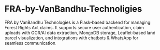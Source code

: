# FRA-by-VanBandhu-Technoligies
FRA by VanBandhu Technologies is a Flask-based backend for managing Forest Rights Act claims. It supports secure user authentication, claim uploads with OCR/AI data extraction, MongoDB storage, Leaflet-based land parcel visualization, and integrations with chatbots &amp; WhatsApp for seamless communication.
